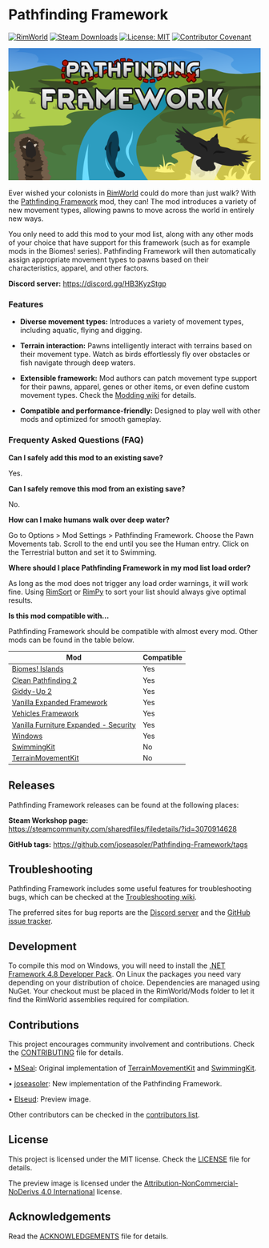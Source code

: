 Pathfinding Framework
===

[![RimWorld](https://img.shields.io/badge/RimWorld-1.5-informational)](https://rimworldgame.com/) [![Steam Downloads](https://img.shields.io/steam/downloads/3070914628)](https://steamcommunity.com/sharedfiles/filedetails/?id=2813426619) [![License: MIT](https://img.shields.io/badge/License-MIT-yellow.svg)](https://opensource.org/licenses/MIT) [![Contributor Covenant](https://img.shields.io/badge/Contributor%20Covenant-2.1-4baaaa.svg)](CODE_OF_CONDUCT.md)

![Mod preview](About/Preview.png)

Ever wished your colonists in [RimWorld](https://rimworldgame.com/) could do more than just walk? With the [Pathfinding Framework](https://steamcommunity.com/sharedfiles/filedetails/?id=3070914628) mod, they can! The mod introduces a variety of new movement types, allowing pawns to move across the world in entirely new ways.

You only need to add this mod to your mod list, along with any other mods of your choice that have support for this framework (such as for example mods in the Biomes! series). Pathfinding Framework will then automatically assign appropriate movement types to pawns based on their characteristics, apparel, and other factors.

**Discord server:** https://discord.gg/HB3KyzStgp

### Features

* **Diverse movement types:** Introduces a variety of movement types, including aquatic, flying and digging.


* **Terrain interaction:** Pawns intelligently interact with terrains based on their movement type. Watch as birds effortlessly fly over obstacles or fish navigate through deep waters.


* **Extensible framework:** Mod authors can patch movement type support for their pawns, apparel, genes or other items, or even define custom movement types. Check the [Modding wiki](https://github.com/joseasoler/Pathfinding-Framework/wiki/Modding) for details.


* **Compatible and performance-friendly:** Designed to play well with other mods and optimized for smooth gameplay.

### Frequenty Asked Questions (FAQ)

**Can I safely add this mod to an existing save?**

Yes.

**Can I safely remove this mod from an existing save?**

No.

**How can I make humans walk over deep water?**

Go to Options > Mod Settings > Pathfinding Framework. Choose the Pawn Movements tab. Scroll to the end until you see the Human entry. Click on the Terrestrial button and set it to Swimming.

**Where should I place Pathfinding Framework in my mod list load order?**

As long as the mod does not trigger any load order warnings, it will work fine. Using [RimSort](https://github.com/oceancabbage/RimSort) or [RimPy](https://github.com/rimpy-custom/RimPy/releases) to sort your list should always give optimal results.

**Is this mod compatible with...**

Pathfinding Framework should be compatible with almost every mod. Other mods can be found in the table below.

| Mod                                                                                                        | Compatible                                                                                                                                                 |
|------------------------------------------------------------------------------------------------------------|------------------------------------------------------------------------------------------------------------------------------------------------------------|
| [Biomes! Islands](https://steamcommunity.com/sharedfiles/filedetails/?id=2038001322)                       | Yes                                                                                                                                                        |
| [Clean Pathfinding 2](https://steamcommunity.com/sharedfiles/filedetails/?id=2603765747)                   | Yes                                                                                                                                                        |
| [Giddy-Up 2](https://steamcommunity.com/workshop/filedetails/?id=2934245647)                               | Yes                                                                                                                                                        |
| [Vanilla Expanded Framework](https://steamcommunity.com/sharedfiles/filedetails/?id=2023507013)            | Yes                                                                                                                                                        |
| [Vehicles Framework](https://steamcommunity.com/workshop/filedetails/?id=3014915404)                       | Yes                                                                                                                                                        |
| [Vanilla Furniture Expanded - Security](https://steamcommunity.com/sharedfiles/filedetails/?id=1845154007) | Yes                                                                                                                                                        |
| [Windows](https://steamcommunity.com/sharedfiles/filedetails/?id=2571189146)                               | Yes                                                                                                                                                        |
| [SwimmingKit](https://steamcommunity.com/sharedfiles/filedetails/?id=1542399915)                           | No                                                                                                                                                         |
| [TerrainMovementKit](https://steamcommunity.com/sharedfiles/filedetails/?id=2048567351)                    | No                                                                                                                                                         |

## Releases

Pathfinding Framework releases can be found at the following places:

**Steam Workshop page:** https://steamcommunity.com/sharedfiles/filedetails/?id=3070914628

**GitHub tags:** https://github.com/joseasoler/Pathfinding-Framework/tags

Troubleshooting
---

Pathfinding Framework includes some useful features for troubleshooting bugs, which can be checked at the [Troubleshooting wiki](https://github.com/joseasoler/Pathfinding-Framework/wiki/Testing-and-troubleshooting).

The preferred sites for bug reports are the [Discord server](https://discord.gg/HB3KyzStgp) and the [GitHub issue tracker](https://github.com/joseasoler/Pathfinding-Framework/issues).


Development
---

To compile this mod on Windows, you will need to install the [.NET Framework 4.8 Developer Pack](https://dotnet.microsoft.com/en-us/download/dotnet-framework/net48). On Linux the packages you need vary depending on your distribution of choice. Dependencies are managed using NuGet. Your checkout must be placed in the RimWorld/Mods folder to let it find the RimWorld assemblies required for compilation.

Contributions
---

This project encourages community involvement and contributions. Check the [CONTRIBUTING](CONTRIBUTING.md) file for details.

• [MSeal](https://github.com/MSeal/): Original implementation of [TerrainMovementKit](https://github.com/MSeal/RimworldTerrainMovementKit) and [SwimmingKit](https://github.com/MSeal/RimworldSwimming).

• [joseasoler](https://github.com/joseasoler): New implementation of the Pathfinding Framework.

• [Elseud](https://ko-fi.com/elseud): Preview image.

Other contributors can be checked in the [contributors list](https://github.com/joseasoler/pathfinding-framework/graphs/contributors).

License
---

This project is licensed under the MIT license. Check the [LICENSE](LICENSE) file for details.

The preview image is licensed under the [Attribution-NonCommercial-NoDerivs 4.0 International](https://creativecommons.org/licenses/by-nc-nd/4.0/legalcode.en) license.

Acknowledgements
---

Read the [ACKNOWLEDGEMENTS](ACKNOWLEDGEMENTS.md) file for details.
